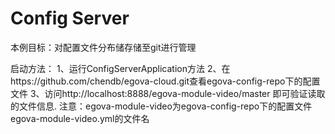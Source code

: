 # Config Server
本例目标：对配置文件分布储存储至git进行管理

启动方法：
1、运行ConfigServerApplication方法
2、在https://github.com/chendb/egova-cloud.git查看egova-config-repo下的配置文件
3、访问http://localhost:8888/egova-module-video/master 即可验证读取的文件信息.
注意：egova-module-video为egova-config-repo下的配置文件egova-module-video.yml的文件名
